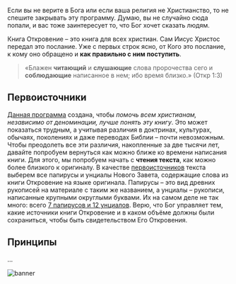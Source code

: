 Если вы не верите в Бога или если ваша религия не Христианство, то не спешите закрывать эту программу. Думаю, вы не случайно сюда попали, и вас тоже заинтересует то, что Бог хочет сказать людям.

Книга Откровение – это книга для всех христиан. Сам Иисус Христос передал это послание. Уже с первых строк ясно, от Кого это послание, к кому оно обращено и **как правильно с ним поступить**. 

> «Блажен **читающий** и **слушающие** слова пророчества сего и **соблюдающие** написанное в нем; ибо время близко.» (Откр 1:3)

## Первоисточники

[Данная программа](about) создана, чтобы *помочь всем христианам, независимо от деноминации, лучше понять эту книгу*. Это может показаться трудным, а учитывая различия в доктринах, культурах, обычаях, поколениях и даже переводах Библии – почти невозможным. Чтобы преодолеть все эти различия, накопленные за две тысячи лет, давайте попробуем вернуться как можно ближе ко времени написания книги. Для этого, мы попробуем начать с **чтения текста**, как можно более близкого к оригиналу. В качестве [первоисточников](sources) текста выберем все папирусы и унциалы Нового Завета, содержащие слова из книги Откровение на языке оригинала. Папирусы – это вид древних рукописей на материале с таким же названием, а унциалы – рукописи, написанные крупными округлыми буквами. Их на самом деле не так много: всего [7 папирусов и 12 унциалов](https://en.wikipedia.org/wiki/Biblical_manuscript). Верю, что Бог управляет тем, какие источники книги Откровение и в каком объёме должны были сохраниться, чтобы быть свидетельством Его Откровения.

## Принципы

...

![banner](resource:assets/images/Topics/banner_primary_sources.png)

